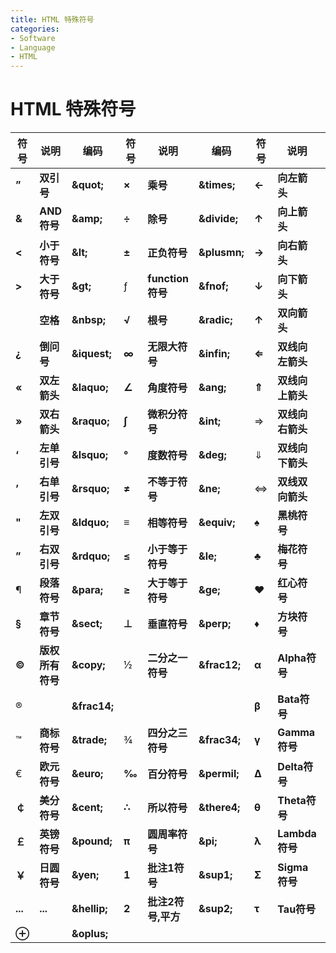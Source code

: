 ```yaml
---
title: HTML 特殊符号
categories:
- Software
- Language
- HTML
---
```

# HTML 特殊符号

| **符号**     | **说明**         | **编码**      | **符号** | **说明**           | **编码**      | **符号** | **说明**         | **编码**      |
| ------------ | ---------------- | ------------- | -------- | ------------------ | ------------- | -------- | ---------------- | ------------- |
| **”**        | **双引号**       | **\&quot;**   | **×**    | **乘号**           | **\&times;**  | **←**    | **向左箭头**     | **\&larr;**   |
| **&**        | **AND符号**      | **\&amp;**    | **÷**    | **除号**           | **\&divide;** | **↑**    | **向上箭头**     | **\&uarr;**   |
| **<**        | **小于符号**     | **\&lt;**     | **±**    | **正负符号**       | **\&plusmn;** | **→**    | **向右箭头**     | **\&rarr;**   |
| **>**        | **大于符号**     | **\&gt;**     | ƒ        | **function符号**   | **\&fnof;**   | **↓**    | **向下箭头**     | **\&darr;**   |
|              | **空格**         | **\&nbsp;**   | **√**    | **根号**           | **\&radic;**  | **↑**    | **双向箭头**     | **\&harr;**   |
| **&iquest;** | **倒问号**       | **\&iquest;** | **∞**    | **无限大符号**     | **\&infin;**  | **⇐**    | **双线向左箭头** | **\&lArr;**   |
| **&laquo;**  | **双左箭头**     | **\&laquo;**  | **∠**    | **角度符号**       | **\&ang;**    | **⇑**    | **双线向上箭头** | **\&uArr;**   |
| **&raquo;**  | **双右箭头**     | **\&raquo;**  | **∫**    | **微积分符号**     | **\&int;**    | ⇒        | **双线向右箭头** | **\&rArr;**   |
| **‘**      | **左单引号**     | **\&lsquo;**  | **°**    | **度数符号**       | **\&deg;**    | ⇓        | **双线向下箭头** | **\&dArr;**   |
| **’**        | **右单引号**     | **\&rsquo;**  | **≠**    | **不等于符号**     | **\&ne;**     | ⇔        | **双线双向箭头** | **\&hArr;**   |
| **"**        | **左双引号**     | **\&ldquo;**  | **≡**    | **相等符号**       | **\&equiv;**  | **♠**    | **黑桃符号**     | **\&spades;** |
| **”**        | **右双引号**     | **\&rdquo;**  | **≤**    | **小于等于符号**   | **\&le;**     | **♣**    | **梅花符号**     | **\&clubs;**  |
| ¶            | **段落符号**     | **\&para;**   | **≥**    | **大于等于符号**   | **\&ge;**     | **♥**    | **红心符号**     | **\&hearts;** |
| **§**        | **章节符号**     | **\&sect;**   | **⊥**    | **垂直符号**       | **\&perp;**   | ♦        | **方块符号**     | **\&diams;**  |
| **©**        | **版权所有符号** | **\&copy;**   | ½        | **二分之一符号**   | **\&frac12;** | **α**    | **Alpha符号**    | **\&alpha;**  |
| ®            |                  | **\&frac14;** |          |                    |               | **β**    | **Bata符号**     | **\&beta;**   |
| ™            | **商标符号**     | **\&trade;**  | ¾        | **四分之三符号**   | **\&frac34;** | **γ**    | **Gamma符号**    | **\&gamma;**  |
| €            | **欧元符号**     | **\&euro;**   | **‰**    | **百分符号**       | **\&permil;** | **Δ**    | **Delta符号**    | **\&Delta;**  |
| **￠**       | **美分符号**     | **\&cent;**   | **∴**    | **所以符号**       | **\&there4;** | **θ**    | **Theta符号**    | **\&theta;**  |
| **￡**       | **英镑符号**     | **\&pound;**  | **π**    | **圆周率符号**     | **\&pi;**     | **λ**    | **Lambda符号**   | **\&lambda;** |
| **￥**       | **日圆符号**     | **\&yen;**    | **1**    | **批注1符号**      | **\&sup1;**   | **Σ**    | **Sigma符号**    | **\&Sigma;**  |
| **...**        | **...**            | **\&hellip;** | **2**    | **批注2符号,平方** | **\&sup2;**   | **τ**    | **Tau符号**      | **\&tau;**    |
| **⊕**        |                  | **\&oplus;**  |          |                    |               |          |                  |               |